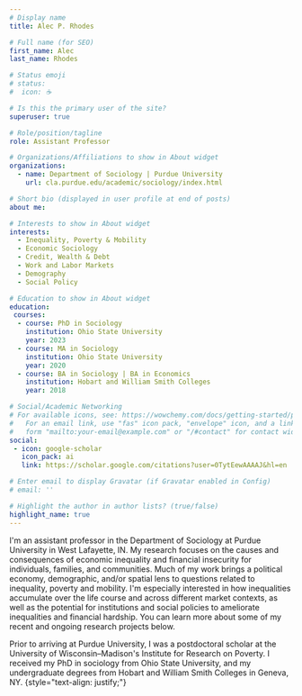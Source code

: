```yaml
---
# Display name
title: Alec P. Rhodes

# Full name (for SEO)
first_name: Alec
last_name: Rhodes

# Status emoji
# status:
#  icon: ☕️

# Is this the primary user of the site?
superuser: true

# Role/position/tagline
role: Assistant Professor

# Organizations/Affiliations to show in About widget
organizations:
  - name: Department of Sociology | Purdue University
    url: cla.purdue.edu/academic/sociology/index.html

# Short bio (displayed in user profile at end of posts)
about me: 

# Interests to show in About widget
interests:
  - Inequality, Poverty & Mobility
  - Economic Sociology
  - Credit, Wealth & Debt
  - Work and Labor Markets
  - Demography
  - Social Policy

# Education to show in About widget
education:
 courses: 
  - course: PhD in Sociology
    institution: Ohio State University
    year: 2023
  - course: MA in Sociology
    institution: Ohio State University
    year: 2020
  - course: BA in Sociology | BA in Economics 
    institution: Hobart and William Smith Colleges
    year: 2018

# Social/Academic Networking
# For available icons, see: https://wowchemy.com/docs/getting-started/page-builder/#icons
#   For an email link, use "fas" icon pack, "envelope" icon, and a link in the
#   form "mailto:your-email@example.com" or "/#contact" for contact widget.
social:
 - icon: google-scholar
   icon_pack: ai
   link: https://scholar.google.com/citations?user=0TytEewAAAAJ&hl=en

# Enter email to display Gravatar (if Gravatar enabled in Config)
# email: ''

# Highlight the author in author lists? (true/false)
highlight_name: true
---
```


I'm an assistant professor in the Department of Sociology at Purdue University in West Lafayette, IN. My research focuses on the causes and consequences of economic inequality and financial insecurity for individuals, families, and communities. Much of my work brings a political economy, demographic, and/or spatial lens to questions related to inequality, poverty and mobility. I'm especially interested in how inequalities accumulate over the life course and across different market contexts, as well as the potential for institutions and social policies to ameliorate inequalities and financial hardship. You can learn more about some of my recent and ongoing research projects below.

Prior to arriving at Purdue University, I was a postdoctoral scholar at the University of Wisconsin–Madison's Institute for Research on Poverty. I received my PhD in sociology from Ohio State University, and my undergraduate degrees from Hobart and William Smith Colleges in Geneva, NY.
{style="text-align: justify;"}
